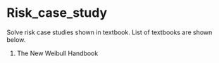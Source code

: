 # Risk_case_study
Solve risk case studies shown in textbook.
List of textbooks are shown below.
1. The New Weibull Handbook
